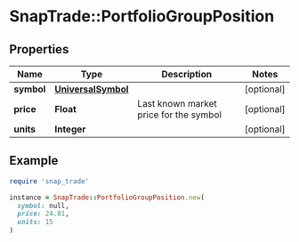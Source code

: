 # SnapTrade::PortfolioGroupPosition

## Properties

| Name | Type | Description | Notes |
| ---- | ---- | ----------- | ----- |
| **symbol** | [**UniversalSymbol**](UniversalSymbol.md) |  | [optional] |
| **price** | **Float** | Last known market price for the symbol | [optional] |
| **units** | **Integer** |  | [optional] |

## Example

```ruby
require 'snap_trade'

instance = SnapTrade::PortfolioGroupPosition.new(
  symbol: null,
  price: 24.81,
  units: 15
)
```

